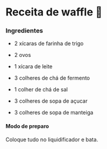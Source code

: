 # Receita de waffle :shallow_pan_of_food:

### Ingredientes

- 2 xícaras de farinha de trigo

- 2 ovos

- 1 xícara de leite

- 3 colheres de chá de fermento

- 1 colher de chá de sal

- 3 colheres de sopa de açucar

- 3 colheres de sopa de manteiga

#### Modo de preparo

Coloque tudo no liquidificador e bata.

